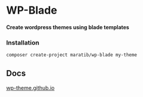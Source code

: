 # WP-Blade

#### Create wordpress themes using blade templates

### Installation

```bash
composer create-project maratib/wp-blade my-theme
```

## Docs

[wp-theme.github.io](https://wp-theme.github.io/wp-blade)
